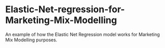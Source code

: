 # Elastic-Net-regression-for-Marketing-Mix-Modelling
An example of how the Elastic Net Regression model works for Marketing Mix Modelling purposes.
